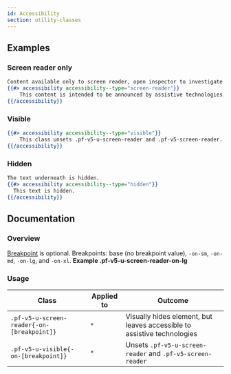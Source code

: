 ```yaml
---
id: Accessibility
section: utility-classes
---
```


## Examples
### Screen reader only
```hbs
Content available only to screen reader, open inspector to investigate
{{#> accessibility accessibility--type="screen-reader"}}
    This content is intended to be announced by assistive technologies, but not visually presented.
{{/accessibility}}
```

### Visible
```hbs
{{#> accessibility accessibility--type="visible"}}
    This class unsets .pf-v5-u-screen-reader and .pf-v5-screen-reader. It will be visible.
{{/accessibility}}
```

### Hidden
```hbs
The text underneath is hidden.
{{#> accessibility accessibility--type="hidden"}}
  This text is hidden.
{{/accessibility}}
```

## Documentation
### Overview
[Breakpoint](/developer-resources/global-css-variables#breakpoint-variables-and-class-suffixes) is optional. Breakpoints: base (no breakpoint value), `-on-sm`, `-on-md`, `-on-lg`, and `-on-xl`. **Example .pf-v5-u-screen-reader-on-lg**

### Usage
| Class | Applied to | Outcome |
| -- | -- | -- |
| `.pf-v5-u-screen-reader{-on-[breakpoint]}` | `*` |  Visually hides element, but leaves accessible to assistive technologies |
| `.pf-v5-u-visible{-on-[breakpoint]}` | `*` |  Unsets `.pf-v5-u-screen-reader` and `.pf-v5-screen-reader` |
